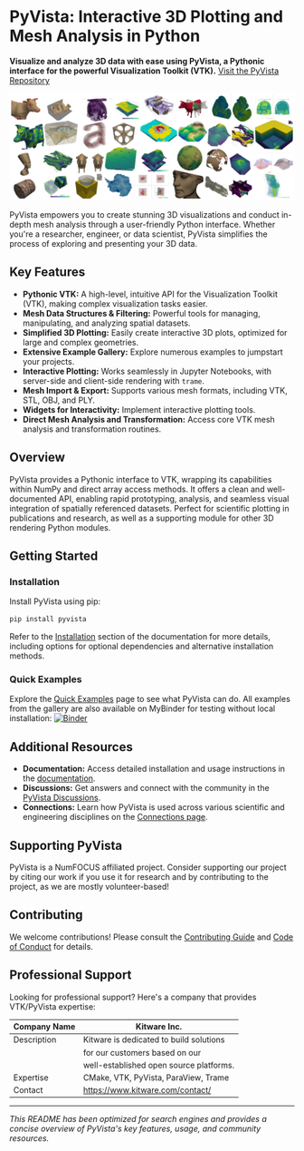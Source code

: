 # PyVista: Interactive 3D Plotting and Mesh Analysis in Python

**Visualize and analyze 3D data with ease using PyVista, a Pythonic interface for the powerful Visualization Toolkit (VTK).**  [Visit the PyVista Repository](https://github.com/pyvista/pyvista)

[![PyVista Banner](https://github.com/pyvista/pyvista/raw/main/doc/source/_static/pyvista_banner_small.png)](https://docs.pyvista.org/examples/index.html)

PyVista empowers you to create stunning 3D visualizations and conduct in-depth mesh analysis through a user-friendly Python interface. Whether you're a researcher, engineer, or data scientist, PyVista simplifies the process of exploring and presenting your 3D data.

## Key Features

*   **Pythonic VTK:** A high-level, intuitive API for the Visualization Toolkit (VTK), making complex visualization tasks easier.
*   **Mesh Data Structures & Filtering:** Powerful tools for managing, manipulating, and analyzing spatial datasets.
*   **Simplified 3D Plotting:** Easily create interactive 3D plots, optimized for large and complex geometries.
*   **Extensive Example Gallery:** Explore numerous examples to jumpstart your projects.
*   **Interactive Plotting:** Works seamlessly in Jupyter Notebooks, with server-side and client-side rendering with `trame`.
*   **Mesh Import & Export:** Supports various mesh formats, including VTK, STL, OBJ, and PLY.
*   **Widgets for Interactivity:** Implement interactive plotting tools.
*   **Direct Mesh Analysis and Transformation:** Access core VTK mesh analysis and transformation routines.

## Overview

PyVista provides a Pythonic interface to VTK, wrapping its capabilities within NumPy and direct array access methods. It offers a clean and well-documented API, enabling rapid prototyping, analysis, and seamless visual integration of spatially referenced datasets. Perfect for scientific plotting in publications and research, as well as a supporting module for other 3D rendering Python modules.

## Getting Started

### Installation

Install PyVista using pip:

```bash
pip install pyvista
```

Refer to the [Installation](http://docs.pyvista.org/getting-started/installation.html#install-ref.) section of the documentation for more details, including options for optional dependencies and alternative installation methods.

### Quick Examples

Explore the [Quick Examples](http://docs.pyvista.org/examples/index.html) page to see what PyVista can do. All examples from the gallery are also available on MyBinder for testing without local installation: [![Binder](https://static.mybinder.org/badge_logo.svg)](https://mybinder.org/v2/gh/pyvista/pyvista-examples/master)

## Additional Resources

*   **Documentation:** Access detailed installation and usage instructions in the [documentation](http://docs.pyvista.org/).
*   **Discussions:** Get answers and connect with the community in the [PyVista Discussions](https://github.com/pyvista/pyvista/discussions).
*   **Connections:** Learn how PyVista is used across various scientific and engineering disciplines on the [Connections page](https://docs.pyvista.org/getting-started/connections.html).

## Supporting PyVista

PyVista is a NumFOCUS affiliated project.  Consider supporting our project by citing our work if you use it for research and by contributing to the project, as we are mostly volunteer-based!

## Contributing

We welcome contributions! Please consult the [Contributing Guide](https://github.com/pyvista/pyvista/blob/main/CONTRIBUTING.rst) and [Code of Conduct](https://github.com/pyvista/pyvista/blob/main/CODE_OF_CONDUCT.md) for details.

## Professional Support

Looking for professional support? Here's a company that provides VTK/PyVista expertise:

| Company Name  | Kitware Inc.                            |
|---------------|-----------------------------------------|
| Description   | Kitware is dedicated to build solutions |
|               | for our customers based on our          |
|               | well-established open source platforms. |
| Expertise     | CMake, VTK, PyVista, ParaView, Trame    |
| Contact       | https://www.kitware.com/contact/        |

---

*This README has been optimized for search engines and provides a concise overview of PyVista's key features, usage, and community resources.*